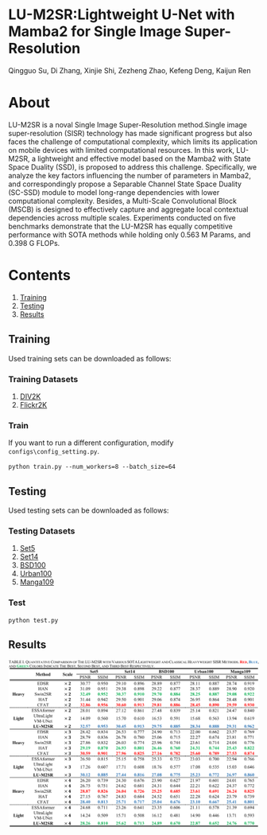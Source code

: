 # LU-M2SR:Lightweight U-Net with Mamba2 for Single Image Super-Resolution
Qingguo Su, Di Zhang, Xinjie Shi, Zezheng Zhao, Kefeng Deng, Kaijun Ren
# About
LU-M2SR is a noval Single Image Super-Resolution method.Single image super-resolution (SISR) technology has made significant progress but also faces the challenge of computational complexity, which limits its application on mobile devices with limited computational resources. In this work, LU-M2SR, a lightweight and effective model based on the Mamba2 with State Space Duality (SSD), is proposed to address this challenge. Specifically, we analyze the key factors influencing the number of parameters in Mamba2, and correspondingly propose a Separable Channel State Space Duality (SC-SSD) module to model long-range dependencies with lower computational complexity. Besides, a Multi-Scale Convolutional Block (MSCB) is designed to effectively capture and aggregate local contextual dependencies across multiple scales. Experiments conducted on five benchmarks demonstrate that the LU-M2SR has equally competitive performance with SOTA methods while holding only 0.563 M Params, and 0.398 G FLOPs.
# Contents

1. [Training](#Training)
1. [Testing](#Testing)
1. [Results](#Results)



## Training
Used training sets can be downloaded as follows:
### Training Datasets
1. [DIV2K](https://data.vision.ee.ethz.ch/cvl/DIV2K/)
2. [Flickr2K](https://www.kaggle.com/datasets/hliang001/flickr2k)

### Train
If you want to run a different configuration, modify `configs\config_setting.py`.
```
python train.py --num_workers=8 --batch_size=64
```
## Testing
Used testing sets can be downloaded as follows:

### Testing Datasets
1. [Set5](https://paperswithcode.com/dataset/set5)
2. [Set14](https://paperswithcode.com/dataset/set14)
3. [BSD100](https://paperswithcode.com/dataset/bsd100)
4. [Urban100](https://paperswithcode.com/dataset/urban100)
5. [Manga109](https://paperswithcode.com/dataset/manga109)
### Test
```
python test.py
```
## Results
<p align="center">
  <img width="900" src="results/results.png">
</p>